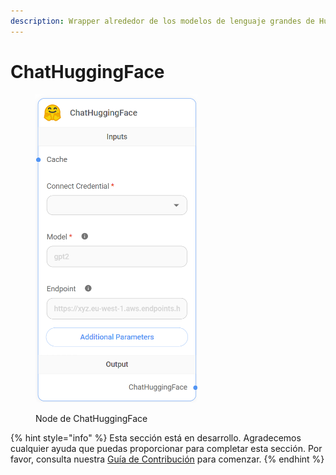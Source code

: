 ```yaml
---
description: Wrapper alrededor de los modelos de lenguaje grandes de HuggingFace.
---
```


# ChatHuggingFace

<figure><img src="../../../../.gitbook/assets/image (59).png" alt="" width="259"><figcaption><p>Node de ChatHuggingFace</p></figcaption></figure>

{% hint style="info" %}
Esta sección está en desarrollo. Agradecemos cualquier ayuda que puedas proporcionar para completar esta sección. Por favor, consulta nuestra [Guía de Contribución](../../../../contributing/) para comenzar.
{% endhint %}

